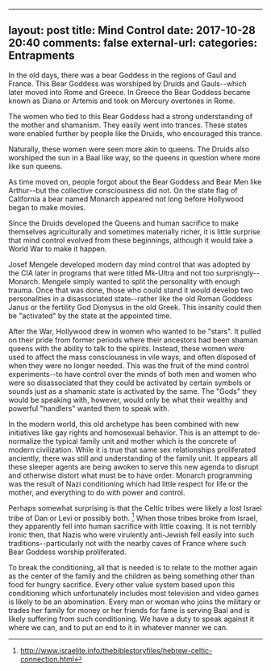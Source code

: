            

---
layout: post
title: Mind Control
date: 2017-10-28 20:40
comments: false
external-url:
categories: Entrapments
---

In the old days, there was a bear Goddess in the regions of Gaul and France. This Bear Goddess was worshiped by Druids and Gauls--which later moved into Rome and Greece. In Greece the Bear Goddess became known as Diana or Artemis and took on Mercury overtones in Rome.

The women who tied to this Bear Goddess had a strong understanding of the mother and shamanism. They easily went into trances. These states were enabled further by people like the Druids, who encouraged this trance.

Naturally, these women were seen more akin to queens. The Druids also worshiped the sun in a Baal like way, so the queens in question where more like sun queens. 

As time moved on, people forgot about the Bear Goddess and Bear Men like Arthur--but the collective consciousness did not. On the state flag of California a bear named Monarch appeared not long before Hollywood began to make movies.

Since the Druids developed the Queens and human sacrifice to make themselves agriculturally and sometimes materially richer, it is little surprise that mind control evolved from these beginnings, although it would take a World War to make it happen.

Josef Mengele developed modern day mind control that was adopted by the CIA later in programs that were titled Mk-Ultra and not too surprisngly--Monarch. Mengele simply wanted to split the personality with enough trauma. Once that was done, those who could stand it would develop two personalities in a disassociated state--rather like the old Roman Goddess Janus or the fertility God Dionysus in the old Greek. This insanity could then be "activated" by the state at the appointed time.

After the War, Hollywood drew in women who wanted to be "stars". It pulled on their pride from former periods where their ancestors had been shaman queens with the ability to talk to the spirits. Instead, these women were used to affect the mass consciousness in vile ways, and often disposed of when they were no longer needed. This was the fruit of the mind control experiments--to have control over the minds of both men and women who were so disassociated that they could be activated by certain symbols or sounds just as a shamanic state is activated by the same. The "Gods" they would be speaking with, however, would only be what their wealthy and powerful "handlers" wanted them to speak with. 

In the modern world, this old archetype has been combined with new initiatives like gay rights and homosexual behavior. This is an attempt to de-normalize the typical family unit and mother which is the concrete of modern civilization. While it is true that same sex relationships proliferated anciently, there was still and understanding of the family unit. It appears all these sleeper agents are being awoken to serve this new agenda to disrupt and otherwise distort what must be to have order. Monarch programming was the result of Nazi conditioning which had little respect for life or the mother, and everything to do with power and control. 

Perhaps somewhat surprising is that the Celtic tribes were likely a lost Israel tribe of Dan or Levi or possibly both. [^1] When those tribes broke from Israel, they apparently fell into human sacrifice with little coaxing. It is not terribly ironic then, that Nazis who were virulently anti-Jewish fell easily into such traditions--particularly not with the nearby caves of France where such Bear Goddess worship proliferated. 

To break the conditioning, all that is needed is to relate to the mother again as the center of the family and the children as being something other than food for hungry sacrifice. Every other value system based upon this conditioning which unfortunately includes most television and video games is likely to be an abomination. Every man or woman who joins the military or trades her family for money or her friends for fame is serving Baal and is likely suffering from such conditioning. We have a duty to speak against it where we can, and to put an end to it in whatever manner we can. 

[^1]: http://www.israelite.info/thebiblestoryfiles/hebrew-celtic-connection.html
